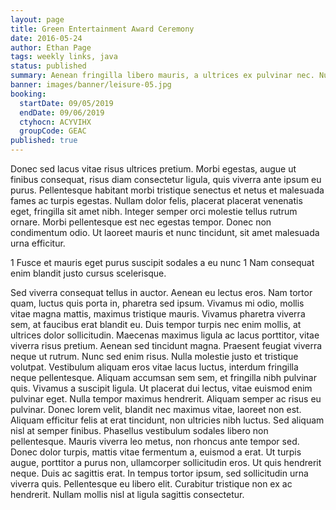 ```yaml
---
layout: page
title: Green Entertainment Award Ceremony
date: 2016-05-24
author: Ethan Page
tags: weekly links, java
status: published
summary: Aenean fringilla libero mauris, a ultrices ex pulvinar nec. Nunc.
banner: images/banner/leisure-05.jpg
booking:
  startDate: 09/05/2019
  endDate: 09/06/2019
  ctyhocn: ACYVIHX
  groupCode: GEAC
published: true
---
```

Donec sed lacus vitae risus ultrices pretium. Morbi egestas, augue ut finibus consequat, risus diam consectetur ligula, quis viverra ante ipsum eu purus. Pellentesque habitant morbi tristique senectus et netus et malesuada fames ac turpis egestas. Nullam dolor felis, placerat placerat venenatis eget, fringilla sit amet nibh. Integer semper orci molestie tellus rutrum ornare. Morbi pellentesque est nec egestas tempor. Donec non condimentum odio. Ut laoreet mauris et nunc tincidunt, sit amet malesuada urna efficitur.

1 Fusce et mauris eget purus suscipit sodales a eu nunc
1 Nam consequat enim blandit justo cursus scelerisque.

Sed viverra consequat tellus in auctor. Aenean eu lectus eros. Nam tortor quam, luctus quis porta in, pharetra sed ipsum. Vivamus mi odio, mollis vitae magna mattis, maximus tristique mauris. Vivamus pharetra viverra sem, at faucibus erat blandit eu. Duis tempor turpis nec enim mollis, at ultrices dolor sollicitudin. Maecenas maximus ligula ac lacus porttitor, vitae viverra risus pretium. Aenean sed tincidunt magna. Praesent feugiat viverra neque ut rutrum. Nunc sed enim risus. Nulla molestie justo et tristique volutpat. Vestibulum aliquam eros vitae lacus luctus, interdum fringilla neque pellentesque. Aliquam accumsan sem sem, et fringilla nibh pulvinar quis. Vivamus a suscipit ligula. Ut placerat dui lectus, vitae euismod enim pulvinar eget. Nulla tempor maximus hendrerit.
Aliquam semper ac risus eu pulvinar. Donec lorem velit, blandit nec maximus vitae, laoreet non est. Aliquam efficitur felis at erat tincidunt, non ultricies nibh luctus. Sed aliquam nisl at semper finibus. Phasellus vestibulum sodales libero non pellentesque. Mauris viverra leo metus, non rhoncus ante tempor sed. Donec dolor turpis, mattis vitae fermentum a, euismod a erat. Ut turpis augue, porttitor a purus non, ullamcorper sollicitudin eros. Ut quis hendrerit neque. Duis ac sagittis erat. In tempus tortor ipsum, sed sollicitudin urna viverra quis. Pellentesque eu libero elit. Curabitur tristique non ex ac hendrerit. Nullam mollis nisl at ligula sagittis consectetur.
